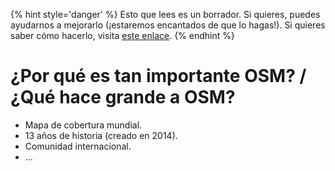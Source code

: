 {% hint style='danger' %}
Esto que lees es un borrador. Si quieres, puedes ayudarnos a mejorarlo (¡estaremos encantados de que lo hagas!). Si quieres saber cómo hacerlo, visita [este enlace](https://mapcolabora.gitbooks.io/meta-manual/content/).
{% endhint %}

# ¿Por qué es tan importante OSM? / ¿Qué hace grande a OSM?

* Mapa de cobertura mundial.
* 13 años de historia (creado en 2014).
* Comunidad internacional.
* ...
